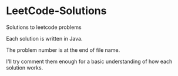 # LeetCode-Solutions
Solutions to leetcode problems 

Each solution is written in Java.

The problem number is at the end of file name.

I'll try comment them enough for a basic understanding of how each solution works.

